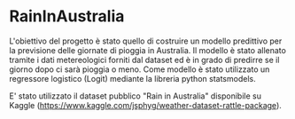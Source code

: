 # RainInAustralia


L'obiettivo del progetto è stato quello di costruire un modello predittivo per la previsione delle giornate di pioggia in Australia.
Il modello è stato allenato tramite i dati metereologici forniti dal dataset ed è in grado di predirre se il giorno dopo ci sarà pioggia o meno.
Come modello è stato utilizzato un regressore logistico (Logit) mediante la libreria python statsmodels.

E' stato utilizzato il dataset pubblico "Rain in Australia" disponibile su Kaggle (https://www.kaggle.com/jsphyg/weather-dataset-rattle-package).
